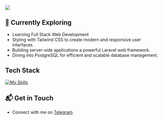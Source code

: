 
<div>
  <div width="100%">
      <img src="https://readme-typing-svg.demolab.com?font=Fira+Code&duration=2000&pause=200&color=14E4AE&multiline=true&repeat=false&random=false&width=435&height=50&lines=Hi!+I'm+Rinat%2C+a+backend+developer."/>
  </div>
</div>

## 🌱 Currently Exploring

- Learning Full Stack Web Development
- Styling with Tailwind CSS to create modern and responsive user interfaces.
- Building server-side applications a powerful Laravel web framework.
- Diving into PostgreSQL for efficient and scalable database management.
 
## Tech Stack
[![My Skills](https://skillicons.dev/icons?i=docker,php,tailwind,laravel,postgresql,mysql,redis,rabbitmq,github)](https://skillicons.dev)

## 📬 Get in Touch

- Connect with me on [Telegram](https://t.me/meoontelegram)
